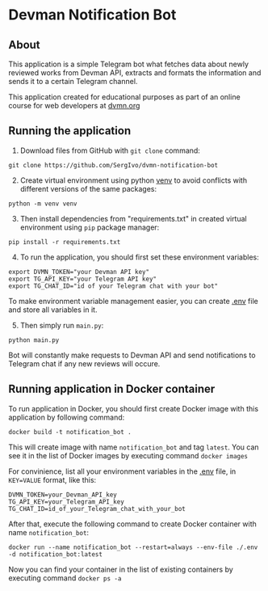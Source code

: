 # Devman Notification Bot

## About

This application is a simple Telegram bot what fetches data about newly reviewed works from Devman API, extracts and formats the information and sends it to a certain Telegram channel.

This application created for educational purposes as part of an online course for web developers at [dvmn.org](https://dvmn.org/)

## Running the application

1. Download files from GitHub with `git clone` command:
```
git clone https://github.com/SergIvo/dvmn-notification-bot
```
2. Create virtual environment using python [venv](https://docs.python.org/3/library/venv.html) to avoid conflicts with different versions of the same packages:
```
python -m venv venv
```
3. Then install dependencies from "requirements.txt" in created virtual environment using `pip` package manager:
```
pip install -r requirements.txt
```
4. To run the application, you should first set these environment variables:
```
export DVMN_TOKEN="your Devman API key"
export TG_API_KEY="your Telegram API key"
export TG_CHAT_ID="id of your Telegram chat with your bot"
```

To make environment variable management easier, you can create [.env](https://pypi.org/project/python-dotenv/#getting-started) file and store all variables in it. 

5. Then simply run `main.py`:
```
python main.py
```
Bot will constantly make requests to Devman API and send notifications to Telegram chat if any new reviews will occure.

## Running application in Docker container

To run application in Docker, you should first create Docker image with this application by following command:
```
docker build -t notification_bot .
```

This will create image with name `notification_bot` and tag `latest`. You can see it in the list of Docker images by executing command `docker images`

For convinience, list all your environment variables in the [.env](https://pypi.org/project/python-dotenv/#getting-started) file, in `KEY=VALUE` format, like this:
```
DVMN_TOKEN=your_Devman_API_key
TG_API_KEY=your_Telegram_API_key
TG_CHAT_ID=id_of_your_Telegram_chat_with_your_bot
```
After that, execute the following command to create Docker container with name `notification_bot`:
```
docker run --name notification_bot --restart=always --env-file ./.env -d notification_bot:latest
```

Now you can find your container in the list of existing containers by executing command `docker ps -a`
